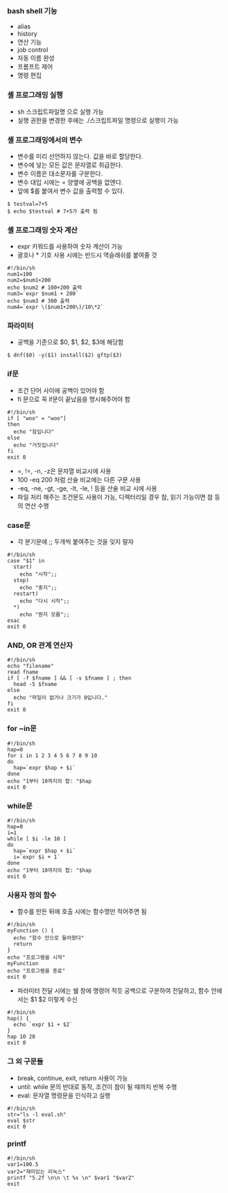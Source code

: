 ### bash shell 기능
- alias
- history
- 연산 기능
- job control
- 자동 이름 완성
- 프롬프트 제어
- 명령 편집

### 셸 프로그래밍 실행
- sh 스크립트파일명 으로 실행 가능
- 실행 권한을 변경한 후에는 ./스크립트파일 명령으로 실행이 가능

### 셸 프로그래밍에서의 변수
- 변수를 미리 선언하지 않는다. 값을 바로 할당한다.
- 변수에 넣는 모든 값은 문자열로 취급한다.
- 변수 이름은 대소문자를 구분한다.
- 변수 대입 시에는 = 양옆에 공백을 없앤다.
- 앞에 $를 붙여서 변수 값을 출력할 수 있다.
```
$ testval=7+5
$ echo $testval # 7+5가 출력 됨
```

### 셸 프로그래밍 숫자 계산
- expr 키워드를 사용하여 숫자 계산이 가능
- 괄호나 * 기호 사용 시에는 반드시 역슬래쉬를 붙여줄 것
```
#!/bin/sh
num1=100
num2=$num1+200
echo $num2 # 100+200 출력
num3=`expr $num1 + 200`
echo $num3 # 300 출력
num4=`expr \($num1+200\)/10\*2`
```
### 파라미터
- 공백을 기준으로 $0, $1, $2, $3에 해당함
```
$ dnf($0) -y($1) install($2) gftp($3)
```

### if문
- 조건 단어 사이에 공백이 있어야 함
- fi 문으로 꼭 if문이 끝났음을 명시해주어야 함
```
#!/bin/sh
if [ "woo" = "woo"]
then
  echo "참입니다"
else
  echo "거짓입니다"
fi
exit 0
```
- =, !=, -n, -z은 문자열 비교시에 사용
- 100 -eq 200 처럼 산술 비교에는 다른 구문 사용
- -eq, -ne, -gt, -ge, -lt, -le, ! 등을 산술 비교 시에 사용
- 파일 처리 해주는 조건문도 사용이 가능, 디렉터리일 경우 참, 읽기 가능이면 참 등의 연산 수행

### case문
- 각 분기문에 ;; 두개씩 붙여주는 것을 잊지 말자
```
#!/bin/sh
case "$1" in
  start)
    echo "시작";;
  stop)
    echo "중지";;
  restart)
    echo "다시 시작";;
  *)
    echo "뭔지 모름";;
esac
exit 0
```

### AND, OR 관계 연산자
```
#!/bin/sh
echo "filename"
read fname
if [ -f $fname ] && [ -s $fname ] ; then
  head -5 $fname
else
  echo "파일이 없거나 크기가 0입니다."
fi
exit 0
```

### for ~in문
```
#!/bin/sh
hap=0
for i in 1 2 3 4 5 6 7 8 9 10
do
  hap=`expr $hap + $i`
done
echo "1부터 10까지의 합: "$hap
exit 0
```
### while문
```
#!/bin/sh
hap=0
i=1
while [ $i -le 10 ]
do
  hap=`expr $hap + $i`
  i=`expr $i + 1`
done
echo "1부터 10까지의 합: "$hap
exit 0
```

### 사용자 정의 함수
- 함수를 만든 뒤에 호출 시에는 함수명만 적어주면 됨
```
#!/bin/sh
myFunction () {
  echo "함수 안으로 들어왔다"
  return
}
echo "프로그램을 시작"
myFunction
echo "프로그램을 종료"
exit 0
```
- 파라미터 전달 시에는 쉘 창에 명령어 적듯 공백으로 구분하여 전달하고, 함수 안에서는 $1 $2 이렇게 수신
```
#!/bin/sh
hap() {
  echo `expr $1 + $2`
}
hap 10 20
exit 0
```

### 그 외 구문들
- break, continue, exit, return 사용이 가능
- until: while 문의 반대로 동작, 조건이 참이 될 때까지 반복 수행
- eval: 문자열 명령문을 인식하고 실행
```
#!/bin/sh
str="ls -l eval.sh"
eval $str
exit 0
```

### printf
```
#!/bin/sh
var1=100.5
var2="재미있는 리눅스"
printf "5.2f \n\n \t %s \n" $var1 "$var2"
exit
```

